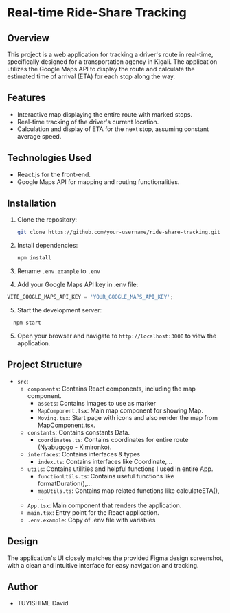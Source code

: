 # Real-time Ride-Share Tracking

## Overview

This project is a web application for tracking a driver's route in real-time, specifically designed for a transportation agency in Kigali. The application utilizes the Google Maps API to display the route and calculate the estimated time of arrival (ETA) for each stop along the way.

## Features

- Interactive map displaying the entire route with marked stops.
- Real-time tracking of the driver's current location.
- Calculation and display of ETA for the next stop, assuming constant average speed.

## Technologies Used

- React.js for the front-end.
- Google Maps API for mapping and routing functionalities.

## Installation

1. Clone the repository:

   ```bash
   git clone https://github.com/your-username/ride-share-tracking.git
   ```
2. Install dependencies:

   ```bash
   npm install
   ```

3. Rename `.env.example` to `.env`

4. Add your Google Maps API key in .env file:
 ```javascript
VITE_GOOGLE_MAPS_API_KEY = 'YOUR_GOOGLE_MAPS_API_KEY';
```

5. Start the development server:
```bash
  npm start
```

5. Open your browser and navigate to `http://localhost:3000` to view the application.

## Project Structure

- `src`:
  - `components`: Contains React components, including the map component.
    - `assets`: Contains images to use as marker
    - `MapComponent.tsx`: Main map component for showing Map.
    - `Moving.tsx`: Start page with icons and also render the map from MapComponent.tsx.
  - `constants`: Contains constants Data.
    - `coordinates.ts`: Contains coordinates for entire route (Nyabugogo - Kimironko).
  - `interfaces`: Contains interfaces & types
    - `index.ts`: Contains interfaces like Coordinate,...
  - `utils`: Contains utilities and helpful functions I used in entire App.
    - `functionUtils.ts`: Contains useful functions like formatDuration(),...
    - `mapUtils.ts`: Contains map related functions like calculateETA(), ...
  - `App.tsx`: Main component that renders the application.
  - `main.tsx`: Entry point for the React application.
  - `.env.example`: Copy of .env file with variables

## Design

The application's UI closely matches the provided Figma design screenshot, with a clean and intuitive interface for easy navigation and tracking.

## Author

- TUYISHIME David